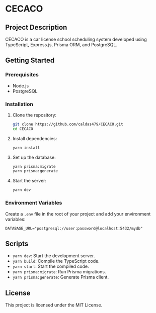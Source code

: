 # CECACO

## Project Description

CECACO is a car license school scheduling system developed using TypeScript, Express.js, Prisma ORM, and PostgreSQL.

## Getting Started

### Prerequisites

- Node.js
- PostgreSQL

### Installation

1. Clone the repository:
   ```sh
   git clone https://github.com/caldas479/CECACO.git
   cd CECACO
   ```
2. Install dependencies:
    ```sh
    yarn install
    ```
3. Set up the database:
    ```sh
    yarn prisma:migrate
    yarn prisma:generate
    ```
4. Start the server:
    ```sh
    yarn dev
    ```
    
### Environment Variables

Create a `.env` file in the root of your project and add your environment variables:

```env
DATABASE_URL="postgresql://user:password@localhost:5432/mydb"
```

## Scripts

- `yarn dev`: Start the development server.
- `yarn build`: Compile the TypeScript code.
- `yarn start`: Start the compiled code.
- `yarn prisma:migrate`: Run Prisma migrations.
- `yarn prisma:generate`: Generate Prisma client.

## License

This project is licensed under the MIT License.
